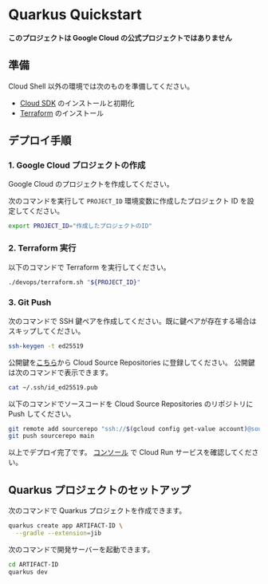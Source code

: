 Quarkus Quickstart
==================

**このプロジェクトは Google Cloud の公式プロジェクトではありません**

## 準備

Cloud Shell 以外の環境では次のものを準備してください。

* [Cloud SDK](https://cloud.google.com/sdk/docs/install-sdk) のインストールと初期化
* [Terraform](https://learn.hashicorp.com/tutorials/terraform/install-cli) のインストール


## デプロイ手順

### 1. Google Cloud プロジェクトの作成

Google Cloud のプロジェクトを作成してください。

次のコマンドを実行して `PROJECT_ID` 環境変数に作成したプロジェクト ID を設定してください。

```bash
export PROJECT_ID="作成したプロジェクトのID"
```

### 2. Terraform 実行

以下のコマンドで Terraform を実行してください。

```bash
./devops/terraform.sh "${PROJECT_ID}"
```

### 3. Git Push

次のコマンドで SSH 鍵ペアを作成してください。既に鍵ペアが存在する場合はスキップしてください。

```bash
ssh-keygen -t ed25519
```

公開鍵を[こちら](https://source.cloud.google.com/user/ssh_keys?register=true)から Cloud Source Repositories に登録してください。
公開鍵は次のコマンドで表示できます。

```bash
cat ~/.ssh/id_ed25519.pub
```

以下のコマンドでソースコードを Cloud Source Repositories のリポジトリに Push してください。

```bash
git remote add sourcerepo "ssh://$(gcloud config get-value account)@source.developers.google.com:2022/p/${PROJECT_ID}/r/quickstart-quarkus"
git push sourcerepo main
```

以上でデプロイ完了です。
[コンソール](https://console.cloud.google.com/run) で Cloud Run サービスを確認してください。

## Quarkus プロジェクトのセットアップ

次のコマンドで Quarkus プロジェクトを作成できます。

```bash
quarkus create app ARTIFACT-ID \
  --gradle --extension=jib
```

次のコマンドで開発サーバーを起動できます。

```bash
cd ARTIFACT-ID
quarkus dev
```
